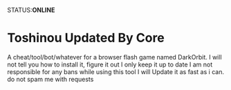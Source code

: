 
STATUS:**ONLINE**


Toshinou Updated By Core
==========
A cheat/tool/bot/whatever for a browser flash game named DarkOrbit.
I will not tell you how to install it, figure it out I only keep it up to date
I am not responsible for any bans while using this tool
I will Update it as fast as i can. do not spam me with requests
